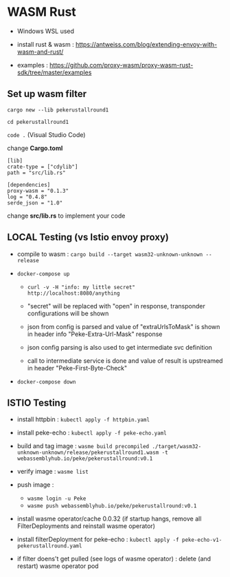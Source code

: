 # WASM Rust

- Windows WSL used

- install rust & wasm : https://antweiss.com/blog/extending-envoy-with-wasm-and-rust/

- examples : https://github.com/proxy-wasm/proxy-wasm-rust-sdk/tree/master/examples

## Set up wasm filter

`cargo new --lib pekerustallround1`

`cd pekerustallround1`

`code .`  (Visual Studio Code)

change **Cargo.toml**

```
[lib]
crate-type = ["cdylib"]
path = "src/lib.rs"

[dependencies]
proxy-wasm = "0.1.3"
log = "0.4.8"
serde_json = "1.0"

```

change **src/lib.rs** to implement your code


## LOCAL Testing (vs Istio envoy proxy)

- compile to wasm : `cargo build --target wasm32-unknown-unknown --release`

- `docker-compose up`

    - `curl -v -H "info: my little secret" http://localhost:8080/anything`

    - "secret" will be replaced with "open" in response, transponder configurations will be shown

    - json from config is parsed and value of "extraUrlsToMask" is shown in header info "Peke-Extra-Url-Mask" response

    - json config parsing is also used to get intermediate svc definition

    - call to intermediate service is done and value of result is upstreamed in header "Peke-First-Byte-Check"

- `docker-compose down`

## ISTIO Testing

- install httpbin : `kubectl apply -f httpbin.yaml`
- install peke-echo : `kubectl apply -f peke-echo.yaml`

- build and tag image : `wasme build precompiled ./target/wasm32-unknown-unknown/release/pekerustallround1.wasm -t webassemblyhub.io/peke/pekerustallround:v0.1`
- verify image : `wasme list`

- push image :
    - `wasme login -u Peke`
    - `wasme push webassemblyhub.io/peke/pekerustallround:v0.1`

- install wasme operator/cache 0.0.32
(if startup hangs, remove all FilterDeployments and reinstall wasme operator)

- install filterDeployment for peke-echo : `kubectl apply -f peke-echo-v1-pekerustallround.yaml`

- if filter doens't get pulled (see logs of wasme operator) : delete (and restart) wasme operator pod




